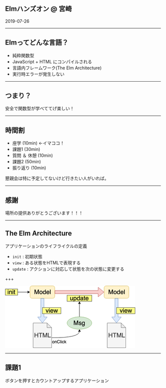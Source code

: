 ## Elmハンズオン @ 宮崎

2019-07-26

---

## Elmってどんな言語？

- 純粋関数型
- JavaScript + HTML にコンパイルされる
- 言語内フレームワーク(The Elm Architecture)
- 実行時エラーが発生しない

---


## つまり？

安全で関数型が学べててげ楽しい！

---

## 時間割

- 座学 (10min) ←イマココ！
- 課題1 (30min)
- 質問 ＆ 休憩 (10min)
- 課題2 (50min)
- 振り返り (10min)

懇親会は特に予定してないけど行きたい人がいれば。

---

## 感謝

場所の提供ありがとうございます！！！

---

## The Elm Architecture

アプリケーションのライフライクルの定義

- `init` : 初期状態
- `view` : ある状態をHTMLで表現する
- `update` : アクションに対応して状態を次の状態に変更する

+++

![ライフライクル](img/ElmAppFlow.png)

---

## 課題1

ボタンを押すとカウントアップするアプリケーション
